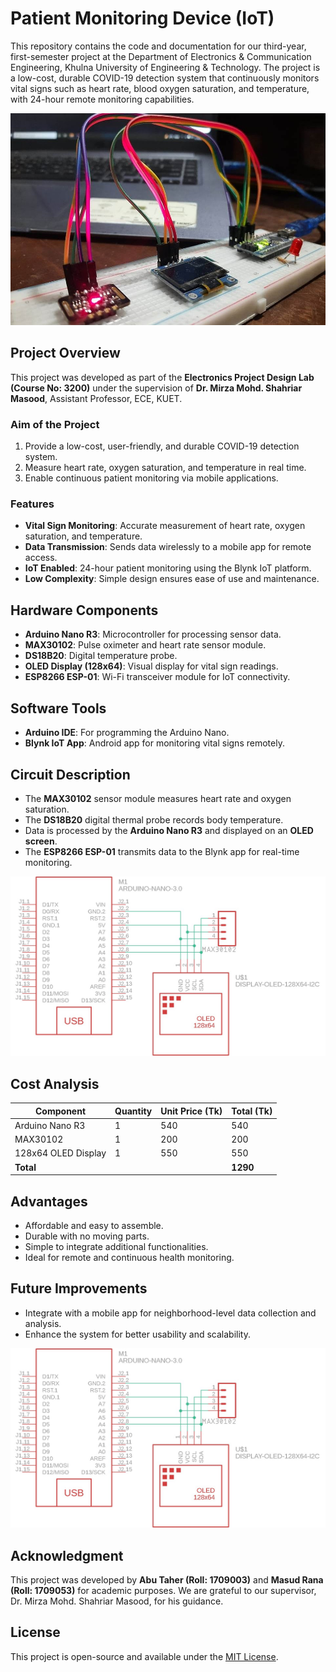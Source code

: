 

# Patient Monitoring Device (IoT)

This repository contains the code and documentation for our third-year, first-semester project at the Department of Electronics & Communication Engineering, Khulna University of Engineering & Technology. The project is a low-cost, durable COVID-19 detection system that continuously monitors vital signs such as heart rate, blood oxygen saturation, and temperature, with 24-hour remote monitoring capabilities.

<div align="center">
  <img src="Images/patient_monitoring_device.jpg" alt="Project Setup" width="650">
</div>

## Project Overview

This project was developed as part of the **Electronics Project Design Lab (Course No: 3200)** under the supervision of **Dr. Mirza Mohd. Shahriar Masood**, Assistant Professor, ECE, KUET.

### Aim of the Project
1. Provide a low-cost, user-friendly, and durable COVID-19 detection system.
2. Measure heart rate, oxygen saturation, and temperature in real time.
3. Enable continuous patient monitoring via mobile applications.

### Features
- **Vital Sign Monitoring**: Accurate measurement of heart rate, oxygen saturation, and temperature.
- **Data Transmission**: Sends data wirelessly to a mobile app for remote access.
- **IoT Enabled**: 24-hour patient monitoring using the Blynk IoT platform.
- **Low Complexity**: Simple design ensures ease of use and maintenance.

## Hardware Components
- **Arduino Nano R3**: Microcontroller for processing sensor data.
- **MAX30102**: Pulse oximeter and heart rate sensor module.
- **DS18B20**: Digital temperature probe.
- **OLED Display (128x64)**: Visual display for vital sign readings.
- **ESP8266 ESP-01**: Wi-Fi transceiver module for IoT connectivity.

## Software Tools
- **Arduino IDE**: For programming the Arduino Nano.
- **Blynk IoT App**: Android app for monitoring vital signs remotely.

## Circuit Description
- The **MAX30102** sensor module measures heart rate and oxygen saturation.
- The **DS18B20** digital thermal probe records body temperature.
- Data is processed by the **Arduino Nano R3** and displayed on an **OLED screen**.
- The **ESP8266 ESP-01** transmits data to the Blynk app for real-time monitoring.
<div align="center">
  <img src="Images/circuit diagram.png" alt="Project Setup" width="650">
</div>

## Cost Analysis
| Component            | Quantity | Unit Price (Tk) | Total (Tk) |
|----------------------|----------|-----------------|------------|
| Arduino Nano R3      | 1        | 540             | 540        |
| MAX30102             | 1        | 200             | 200        |
| 128x64 OLED Display  | 1        | 550             | 550        |
| **Total**            |          |                 | **1290**   |

## Advantages
- Affordable and easy to assemble.
- Durable with no moving parts.
- Simple to integrate additional functionalities.
- Ideal for remote and continuous health monitoring.

## Future Improvements
- Integrate with a mobile app for neighborhood-level data collection and analysis.
- Enhance the system for better usability and scalability.

<div align="center">
  <img src="Images/circuit diagram.png" alt="Project Setup" width="650">
</div>

## Acknowledgment
This project was developed by **Abu Taher (Roll: 1709003)** and **Masud Rana (Roll: 1709053)** for academic purposes. We are grateful to our supervisor, Dr. Mirza Mohd. Shahriar Masood, for his guidance.

## License
This project is open-source and available under the [MIT License](LICENSE).

